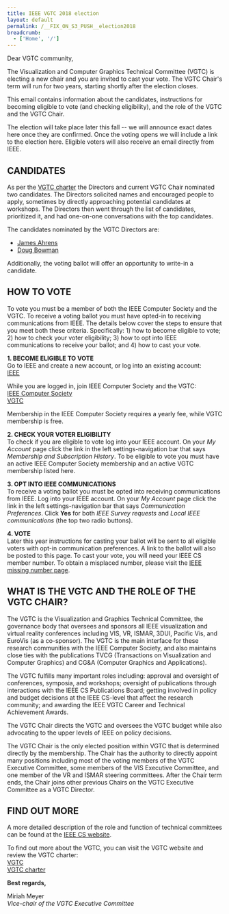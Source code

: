 ```yaml
---
title: IEEE VGTC 2018 election
layout: default
permalink: /__FIX_ON_S3_PUSH__election2018
breadcrumb:
  - ['Home', '/']
---
```


Dear VGTC community,

The Visualization and Computer Graphics Technical Committee (VGTC) is electing a new chair and you are invited to cast your vote. The VGTC  Chair's term will run for two years, starting shortly after the election closes.

This email contains information about the candidates, instructions for becoming eligible to vote (and checking eligibility), and the role of the VGTC and the VGTC Chair.

The election will take place later this fall -- we will announce exact dates here once they are confirmed. Once the voting opens we will include a link to the election here. Eligible voters will also receive an email directly from IEEE.

## CANDIDATES

As per the [VGTC charter](http://vgtc.org/content/charter) the Directors and current VGTC Chair nominated two candidates. The Directors solicited names and encouraged people to apply, sometimes by directly approaching potential candidates at workshops. The Directors then went through the list of candidates, prioritized it, and had one-on-one conversations with the top candidates.

The candidates nominated by the VGTC Directors are:

* [James Ahrens](/election2018/james-ahrens-statement)
* [Doug Bowman](/election2018/doug-bowman-statement)

Additionally, the voting ballot will offer an opportunity to write-in a candidate.

## HOW TO VOTE

To vote you must be a member of both the IEEE Computer Society and the VGTC. To receive a voting ballot you must have opted-in to receiving communications from IEEE. The details below cover the steps to ensure that you meet both these criteria. Specifically: 1) how to become eligible to vote; 2) how to check your voter eligibility; 3) how to opt into IEEE communications to receive your ballot; and 4) how to cast your vote.

**1. BECOME ELIGIBLE TO VOTE**<br/>
Go to IEEE and create a new account, or log into an existing account:<br/> 
[IEEE](https://www.ieee.org)

While you are logged in, join IEEE Computer Society and the VGTC:<br/>
[IEEE Computer Society](https://bit.ly/2qlT4yc)<br/>
[VGTC](https://bit.ly/2xq9xXY)

Membership in the IEEE Computer Society requires a yearly fee, while VGTC membership is free.

**2. CHECK YOUR VOTER ELIGIBILITY**<br/>
To check if you are eligible to vote log into your IEEE account. On your *My Account* page click the link in the left settings-navigation bar that says *Membership and Subscription History*. To be eligible to vote you must have an active IEEE Computer Society membership and an active VGTC membership listed here.

**3. OPT INTO IEEE COMMUNICATIONS**<br/>
To receive a voting ballot you must be opted into receiving communications from IEEE. Log into your IEEE account. On your *My Account* page click the link in the left settings-navigation bar that says *Communication Preferences*. Click **Yes** for both *IEEE Survey requests* and *Local IEEE communications* (the top two radio buttons). 

**4. VOTE**<br/>
Later this year instructions for casting your ballot will be sent to all eligible voters with opt-in communication preferences. A link to the ballot will also be posted to this page. To cast your vote, you will need your IEEE CS member number. To obtain a misplaced number, please visit the [IEEE missing number page](https://bit.ly/2pchkET).

## WHAT IS THE VGTC AND THE ROLE OF THE VGTC CHAIR?

The VGTC is the Visualization and Graphics Technical Committee, the governance body that oversees and sponsors all IEEE visualization and virtual reality conferences including VIS, VR, ISMAR, 3DUI, Pacific Vis, and EuroVis (as a co-sponsor). The VGTC is the main interface for these research communities with the IEEE Computer Society, and also maintains close ties with the publications TVCG (Transactions on Visualization and Computer Graphics) and CG&A (Computer Graphics and Applications). 

The VGTC fulfills many important roles including: approval and oversight of conferences, symposia, and workshops; oversight of publications through interactions with the IEEE CS Publications Board; getting involved in policy and budget decisions at the IEEE CS-level that affect the research community; and awarding the IEEE VGTC Career and Technical Achievement Awards.

The VGTC Chair directs the VGTC and oversees the VGTC budget while also advocating to the upper levels of IEEE on policy decisions. 

The VGTC Chair is the only elected position within VGTC that is determined directly by the membership. The Chair has the authority to directly appoint many positions including most of the voting members of the VGTC Executive Committee, some members of the VIS Executive Committee, and one member of the VR and ISMAR steering committees. After the Chair term ends, the Chair joins other previous Chairs on the VGTC Executive Committee as a VGTC Director. 

## FIND OUT MORE

A more detailed description of the role and function of technical committees can be found at the [IEEE CS website](https://bit.ly/2pflrAk). 

To find out more about the VGTC, you can visit the VGTC website and review the VGTC charter:<br/>
[VGTC](http://vgtc.org)<br/>
[VGTC charter](http://vgtc.org/content/charter)<br/>



**Best regards,**

Miriah Meyer<br/>
*Vice-chair of the VGTC Executive Committee*


